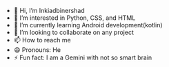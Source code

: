 - 👋 Hi, I’m Inkiadbinershad
- 👀 I’m interested in Python, CSS, and HTML
- 🌱 I’m currently learning Android development(kotlin)
- 💞️ I’m looking to collaborate on any project
- 📫 How to reach me 
- 😄 Pronouns: He
- ⚡ Fun fact: I am a Gemini with not so smart brain

<!---
inkiadbinershad/inkiadbinershad is a ✨ special ✨ repository because its `README.md` (this file) appears on your GitHub profile.
You can click the Preview link to take a look at your changes.
--->
